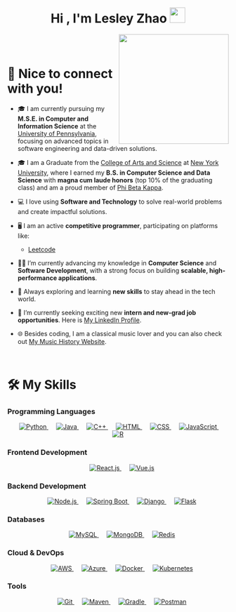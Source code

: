 <h1 align="center">Hi , I'm Lesley Zhao <img src="https://media.giphy.com/media/hvRJCLFzcasrR4ia7z/giphy.gif" width="35"></h1>

<picture> <img align="right" src="https://github.com/7oSkaaa/7oSkaaa/blob/main/Images/Right_Side.gif?raw=true" width = 250px></picture>

<br><br>

# 👋 Nice to connect with you!
- 🎓 I am currently pursuing my **M.S.E. in Computer and Information Science** at the [University of Pennsylvania](https://www.seas.upenn.edu/), focusing on advanced topics in software engineering and data-driven solutions.

- 🎓 I am a Graduate from the [College of Arts and Science](https://cas.nyu.edu/) at [New York University](https://www.nyu.edu/), where I earned my **B.S. in Computer Science and Data Science** with **magna cum laude honors** (top 10% of the graduating class) and am a proud member of [Phi Beta Kappa](https://en.wikipedia.org/wiki/Phi_Beta_Kappa).

- 💻 I love using **Software and Technology** to solve real-world problems and create impactful solutions.

- 🖥️ I am an active **competitive programmer**, participating on platforms like:
	- [Leetcode](https://leetcode.com/u/LesleyyyZ/)

- 🧑‍🎓 I’m currently advancing my knowledge in **Computer Science** and **Software Development**, with a strong focus on building **scalable, high-performance applications**.

- 🧠 Always exploring and learning **new skills** to stay ahead in the tech world.

- 🌟 I’m currently seeking exciting new **intern and new-grad job opportunities**. Here is [My LinkedIn Profile](https://www.linkedin.com/in/lesley-zhao/).

- 🌐 Besides coding, I am a classical music lover and you can also check out [My Music History Website](https://lesleyzhao.github.io/Music_History_Website/about.html).


<br>

# 🛠️ My Skills

### Programming Languages

<p align="center"> 
  &emsp; 
  <a href="https://www.python.org" target="_blank">
    <img alt="Python" src="https://img.shields.io/badge/Python-%2314354C.svg?style=plastic&logo=python&logoColor=white">
  </a>
  &emsp; 
  <a href="https://www.java.com" target="_blank"> 
    <img alt="Java" src="https://img.shields.io/badge/Java-%23007396.svg?style=plastic&logo=java&logoColor=white">
  </a>
  &emsp;
  <a href="https://www.w3schools.com/cpp/" target="_blank"> 
    <img alt="C++" src="https://img.shields.io/badge/C++-%2300599C.svg?style=plastic&logo=c%2B%2B&logoColor=white">
  </a> 
  &emsp; 
  <a href="https://www.w3.org/html/" target="_blank"> 
    <img alt="HTML" src="https://img.shields.io/badge/HTML5-%23E34F26.svg?style=plastic&logo=html5&logoColor=white">
  </a>
  &emsp;
  <a href="https://www.w3schools.com/css/" target="_blank">
    <img alt="CSS" src="https://img.shields.io/badge/CSS-%231572B6.svg?style=plastic&logo=css3&logoColor=white">
  </a> 
  &emsp; 
  <a href="https://developer.mozilla.org/en-US/docs/Web/JavaScript" target="_blank"> 
     <img alt="JavaScript" src="https://img.shields.io/badge/JavaScript-%23F7DF1E.svg?style=plastic&logo=javascript&logoColor=black">
  </a>
  &emsp; 
  <a href="https://www.r-project.org/" target="_blank"> 
    <img alt="R" src="https://img.shields.io/badge/R-%23276DC3.svg?style=plastic&logo=r&logoColor=white">
  </a> 
</p>



### Frontend Development

<p align="center"> 
  &emsp; 
  <a href="https://reactjs.org/" target="_blank">
    <img alt="React.js" src="https://img.shields.io/badge/React-%2361DAFB.svg?style=plastic&logo=react&logoColor=black">
  </a>
  &emsp; 
  <a href="https://vuejs.org/" target="_blank"> 
    <img alt="Vue.js" src="https://img.shields.io/badge/Vue.js-%234FC08D.svg?style=plastic&logo=vue.js&logoColor=white">
  </a> 
</p>



### Backend Development

<p align="center"> 
  &emsp; 
  <a href="https://nodejs.org/" target="_blank"> 
    <img alt="Node.js" src="https://img.shields.io/badge/Node.js-%23339933.svg?style=plastic&logo=node.js&logoColor=white">
  </a> 
  &emsp;
  <a href="https://spring.io/projects/spring-boot" target="_blank"> 
    <img alt="Spring Boot" src="https://img.shields.io/badge/Spring%20Boot-%236DB33F.svg?style=plastic&logo=spring-boot&logoColor=white">
  </a> 
  &emsp; 
  <a href="https://www.djangoproject.com/" target="_blank">
    <img alt="Django" src="https://img.shields.io/badge/Django-%23092E20.svg?style=plastic&logo=django&logoColor=white">
  </a>
  &emsp;
  <a href="https://flask.palletsprojects.com/" target="_blank">
    <img alt="Flask" src="https://img.shields.io/badge/Flask-%23000000.svg?style=plastic&logo=flask&logoColor=white">
  </a>
</p>



### Databases

<p align="center"> 
  &emsp; 
  <a href="https://www.mysql.com/" target="_blank"> 
    <img alt="MySQL" src="https://img.shields.io/badge/MySQL-%234479A1.svg?style=plastic&logo=mysql&logoColor=white">
  </a> 
  &emsp;
  <a href="https://www.mongodb.com/" target="_blank"> 
    <img alt="MongoDB" src="https://img.shields.io/badge/MongoDB-%2347A248.svg?style=plastic&logo=mongodb&logoColor=white">
  </a> 
  &emsp;
  <a href="https://redis.io/" target="_blank"> 
    <img alt="Redis" src="https://img.shields.io/badge/Redis-%23DC382D.svg?style=plastic&logo=redis&logoColor=white">
  </a> 
</p>



### Cloud & DevOps

<p align="center"> 
  &emsp; 
  <a href="https://aws.amazon.com/" target="_blank">
    <img alt="AWS" src="https://img.shields.io/badge/AWS-%23FF9900.svg?style=plastic&logo=amazonaws&logoColor=white">
  </a> 
  &emsp; 
  <a href="https://azure.microsoft.com/" target="_blank">
    <img alt="Azure" src="https://img.shields.io/badge/Azure-%230078D4.svg?style=plastic&logo=microsoft-azure&logoColor=white">
  </a> 
  &emsp;
  <a href="https://www.docker.com/" target="_blank">
    <img alt="Docker" src="https://img.shields.io/badge/Docker-%232496ED.svg?style=plastic&logo=docker&logoColor=white">
  </a> 
  &emsp;
  <a href="https://kubernetes.io/" target="_blank">
    <img alt="Kubernetes" src="https://img.shields.io/badge/Kubernetes-%23326CE5.svg?style=plastic&logo=kubernetes&logoColor=white">
  </a> 
</p>



### Tools

<p align="center"> 
  &emsp;
  <a href="https://git-scm.com/" target="_blank"> 
    <img alt="Git" src="https://img.shields.io/badge/Git-%23F05033.svg?style=plastic&logo=git&logoColor=white">
  </a> 
  &emsp;
  <a href="https://maven.apache.org/" target="_blank"> 
    <img alt="Maven" src="https://img.shields.io/badge/Maven-%23C71A36.svg?style=plastic&logo=apache-maven&logoColor=white">
  </a> 
  &emsp;
  <a href="https://gradle.org/" target="_blank"> 
    <img alt="Gradle" src="https://img.shields.io/badge/Gradle-%2302303A.svg?style=plastic&logo=gradle&logoColor=white">
  </a>
  &emsp;
  <a href="https://www.postman.com/" target="_blank">
    <img alt="Postman" src="https://img.shields.io/badge/Postman-%23FF6C37.svg?style=plastic&logo=postman&logoColor=white">
  </a>
</p>


<br> 


</br></br>
	
